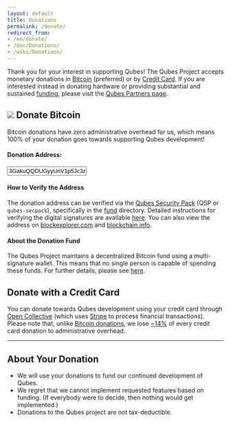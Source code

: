 ```yaml
---
layout: default
title: Donations
permalink: /donate/
redirect_from:
- /en/donate/
- /doc/Donations/
- /wiki/Donations/
---
```


Thank you for your interest in supporting Qubes! The Qubes Project accepts
monetary donations in
<a href="#bitcoin"><i class="fa fa-btc black-icon" aria-hidden="true"></i> Bitcoin</a>
(preferred) or by
<a href="#credit-card"><i class="fa fa-credit-card black-icon" aria-hidden="true"></i> Credit Card</a>.
If you are interested instead in donating hardware or providing substantial and
sustained [funding], please visit the [Qubes Partners page].

<h2 id="bitcoin"><img src="/attachment/site/btc.png"> Donate Bitcoin</h2>

Bitcoin donations have zero administrative overhead for us, which means 100% of
your donation goes towards supporting Qubes development!

#### Donation Address:

<form class="more-bottom">
  <div class="form-group">
  <div class="input-group input-group-lg">
    <span class="input-group-addon" id="donate-btn-icon"><i class="fa fa-btc"></i></span>
    <input type="text" class="form-control" aria-describedby="donate-btc-icon" value="3GakuQQDUGyyUnV1p5Jc3zd6CpQDkDwmDq" readonly>
  </div>
  </div>
</form>

#### How to Verify the Address

The donation address can be verified via the [Qubes Security Pack]
(QSP or `qubes-secpack`), specifically in the [fund] directory. Detailed
instructions for verifying the digital signatures are available [here][verify].
You can also view the address on [blockexplorer.com] and [blockchain.info].

#### About the Donation Fund

The Qubes Project maintains a decentralized Bitcoin fund using a
multi-signature wallet. This means that no single person is capable of spending
these funds. For further details, please see [here][announcement].

<h2 id="credit-card"><i class="fa fa-credit-card" aria-hidden="true"></i> Donate with a Credit Card</h2>

You can donate towards Qubes development using your credit card through
[Open Collective] (which uses [Stripe][stripe] to process financial transactions). Please note that, unlike [Bitcoin donations], we lose [~14%][open-collective-faq] of every credit card donation to administrative
overhead.

---

## About Your Donation

- We will use your donations to fund our continued development of Qubes.
- We regret that we cannot implement requested features based on funding. (If
  everybody were to decide, then nothing would get implemented.)
- Donations to the Qubes project are not tax-deductible.

[funding]: /funding/
[Qubes Partners page]: /partners/
[Qubes Security Pack]: /doc/security-pack/
[fund]: https://github.com/QubesOS/qubes-secpack/tree/master/fund
[announcement]: /news/2016/07/13/qubes-distributed-fund/
[verify]: /doc/security-pack/#how-to-obtain-verify-and-read
[blockexplorer.com]: https://blockexplorer.com/address/3GakuQQDUGyyUnV1p5Jc3zd6CpQDkDwmDq
[blockchain.info]: https://blockchain.info/address/3GakuQQDUGyyUnV1p5Jc3zd6CpQDkDwmDq
[Open Collective]: https://opencollective.com/qubes-os
[Bitcoin donations]: #bitcoin
[open-collective-faq]: https://opencollective.com/faq
[stripe]: https://stripe.com

